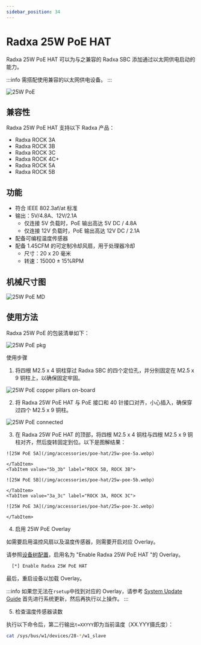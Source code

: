 ```yaml
---
sidebar_position: 34
---
```


# Radxa 25W PoE HAT

Radxa 25W PoE HAT 可以为与之兼容的 Radxa SBC 添加通过以太网供电启动的能力。

:::info
需搭配使用兼容的以太网供电设备。
:::

![25W PoE](/img/accessories/poe-hat/25w-poe.webp)

## 兼容性

Radxa 25W PoE HAT 支持以下 Radxa 产品：

- Radxa ROCK 3A
- Radxa ROCK 3B
- Radxa ROCK 3C
- Radxa ROCK 4C+
- Radxa ROCK 5A
- Radxa ROCK 5B

## 功能

- 符合 IEEE 802.3af/at 标准
- 输出：5V/4.8A、12V/2.1A
  - 仅连接 5V 负载时，PoE 输出高达 5V DC / 4.8A
  - 仅连接 12V 负载时，PoE 输出高达 12V DC / 2.1A
- 配备可编程温度传感器
- 配备 1.45CFM 的可定制冷却风扇，用于处理器冷却
  - 尺寸：20 x 20 毫米
  - 转速：15000 ± 15%RPM

## 机械尺寸图

![25W PoE MD](/img/accessories/poe-hat/25w-poe-md.webp)

## 使用方法

Radxa 25W PoE 的包装清单如下：

![25W PoE pkg](/img/accessories/poe-hat/25w-poe-pkg.webp)

使用步骤

1. 将四根 M2.5 x 4 铜柱穿过 Radxa SBC 的四个定位孔，并分别固定在 M2.5 x 9 铜柱上，以确保固定牢固。

![25W PoE copper pillars on-board](/img/accessories/poe-hat/copper-pillars-on-board.webp)

2. 将 Radxa 25W PoE HAT 与 PoE 接口和 40 针接口对齐，小心插入，确保穿过四个 M2.5 x 9 铜柱。

![25W PoE connected](/img/accessories/poe-hat/25w-poe-connected.webp)

3. 在 Radxa 25W PoE HAT 的顶部，将四根 M2.5 x 4 铜柱与四根 M2.5 x 9 铜柱对齐，然后旋转固定到位。以下是图解结果：

  <Tabs queryString="model">
    <TabItem value="5a_4c+" label="ROCK 5A, ROCK 4C+">

    ![25W PoE 5A](/img/accessories/poe-hat/25w-poe-5a.webp)

    </TabItem>
    <TabItem value="5b_3b" label="ROCK 5B, ROCK 3B">

    ![25W PoE 5B](/img/accessories/poe-hat/25w-poe-5b.webp)

    </TabItem>
    <TabItem value="3a_3c" label="ROCK 3A, ROCK 3C">

    ![25W PoE 3A](/img/accessories/poe-hat/25w-poe-3c.webp)

    </TabItem>

  </Tabs>

4. 启用 25W PoE Overlay

如需要启用温控风扇以及温度传感器，则需要开启对应 Overlay。

请参照[设备树配置](/radxa-os/rsetup/devicetree#how-to-enable-an-overlay)，启用名为 "Enable Radxa 25W PoE HAT "的 Overlay。

```bash
  [*] Enable Radxa 25W PoE HAT
```

最后，重启设备以加载 Overlay。

:::info
如果您无法在`rsetup`中找到对应的 Overlay，请参考 [System Update Guide](/radxa-os/rsetup#system-update) 首先进行系统更新，然后再执行以上操作。
:::

5. 检查温度传感器读数

执行以下命令后，第二行输出`t=XXYYY`即为当前温度（XX.YYY摄氏度）：

```bash
cat /sys/bus/w1/devices/28-*/w1_slave
```

